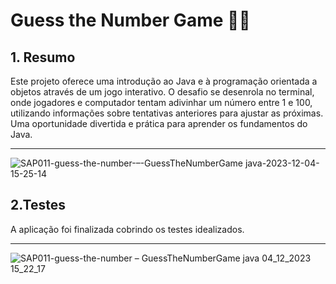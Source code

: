 # Guess the Number Game 🎲🎯
 
## 1. Resumo

Este projeto oferece uma introdução ao Java e à programação orientada a objetos através de um jogo interativo. O desafio se desenrola no terminal, onde jogadores e computador tentam adivinhar um número entre 1 e 100, utilizando informações sobre tentativas anteriores para ajustar as próximas. Uma oportunidade divertida e prática para aprender os fundamentos do Java.

***
![SAP011-guess-the-number-–-GuessTheNumberGame java-2023-12-04-15-25-14](https://github.com/adilamarcelefreitas/Guess-The-Number-Game/assets/137333338/c459ddb3-a3a5-420c-99aa-85067c7f133d)

## 2.Testes

A aplicação foi finalizada cobrindo os testes idealizados.

***

![SAP011-guess-the-number – GuessTheNumberGame java 04_12_2023 15_22_17](https://github.com/adilamarcelefreitas/Guess-The-Number-Game/assets/137333338/ff5369d7-83b1-4a99-a71b-b059c15b98ae)







